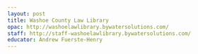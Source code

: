 ```yaml
---
layout: post
title: Washoe County Law Library
opac: http://washoelawlibrary.bywatersolutions.com/
staff: http://staff-washoelawlibrary.bywatersolutions.com/
educator: Andrew Fuerste-Henry
---
```

